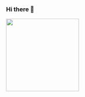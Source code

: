 ### Hi there 👋

<img src="https://media.tenor.com/WCf8OoN4BZAAAAAd/vinland-saga.gif](https://media.tenor.com/UTxKJNlZilwAAAAi/luffy-monkey-d-luffy.gif" width="200" />

<!--
**dickyd44/dickyd44** is a ✨ _special_ ✨ repository because its `README.md` (this file) appears on your GitHub profile.

Here are some ideas to get you started:

- 🔭 I’m currently working on ...
- 🌱 I’m currently learning ...
- 👯 I’m looking to collaborate on ...
- 🤔 I’m looking for help with ...
- 💬 Ask me about ...
- 📫 How to reach me: ...
- 😄 Pronouns: ...
- ⚡ Fun fact: ...
-->
